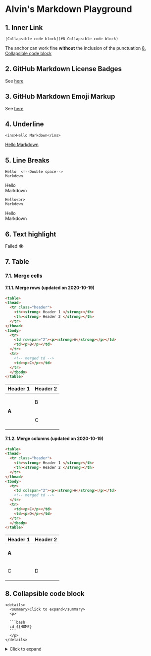 # Alvin's Markdown Playground

## 1. Inner Link
```
[Collapsible code block](#8-Collapsible-code-block)
```
The anchor can work fine **without** the inclusion of the punctuation
[8. Collapsible code block](#8-Collapsible-code-block)

## 2. GitHub Markdown License Badges
See [here](https://gist.github.com/lukas-h/2a5d00690736b4c3a7ba)

## 3. GitHub Markdown Emoji Markup
See [here](https://gist.github.com/rxaviers/7360908)


## 4. Underline
```
<ins>Hello Markdown</ins>
```
<ins>Hello Markdown</ins>


## 5. Line Breaks
```
Hello  <!--Double space-->
Markdown
```
Hello  
Markdown   

```
Hello<br>
Markdown
```
Hello<br>
Markdown


## 6. Text highlight
Failed :sob:

## 7. Table

### 7.1. Merge cells 

#### 7.1.1. Merge rows (updated on 2020-10-19)

```html
<table>
<thead>
  <tr class="header">
    <th><strong> Header 1 </strong></th>
    <th><strong> Header 2 </strong></th>
  </tr>
</thead>
<tbody>
  <tr>
    <td rowspan="2"><p><strong>A</strong></p></td>
    <td><p>B</p></td>
  </tr>
  <tr>
    <!-- merged td -->
    <td><p>C</p></td>
  </tr>  
  </tbody>
</table>
```

<table>
<thead>
  <tr class="header">
    <th><strong> Header 1 </strong></th>
    <th><strong> Header 2 </strong></th>
  </tr>
</thead>
<tbody>
  <tr>
    <td rowspan="2"><p><strong>A</strong></p></td>
    <td><p>B</p></td>
  </tr>
  <tr>
    <!-- merged td -->
    <td><p>C</p></td>
  </tr>  
  </tbody>
</table>

#### 7.1.2. Merge columns (updated on 2020-10-19)

```html
<table>
<thead>
  <tr class="header">
    <th><strong> Header 1 </strong></th>
    <th><strong> Header 2 </strong></th>
  </tr>
</thead>
<tbody>
  <tr>
    <td colspan="2"><p><strong>A</strong></p></td>
    <!-- merged td -->
  </tr>
  <tr>
    <td><p>C</p></td>
    <td><p>D</p></td>
  </tr>  
  </tbody>
</table>
```

<table>
<thead>
  <tr class="header">
    <th><strong> Header 1 </strong></th>
    <th><strong> Header 2 </strong></th>
  </tr>
</thead>
<tbody>
  <tr>
    <td colspan="2"><p><strong>A</strong></p></td>
    <!-- merged td -->
  </tr>
  <tr>
    <td><p>C</p></td>
    <td><p>D</p></td>
  </tr>  
  </tbody>
</table>

## 8. Collapsible code block

    <details>
      <summary>Click to expand</summary>
      <p>

      ```bash
      cd ${HOME}
      ```
      </p>
    </details>

<details>
  <summary>Click to expand</summary>
  <p>
  
  ```bash
  cd ${HOME}
  ```
  </p>
</details>
